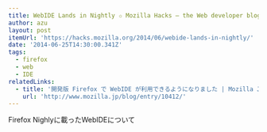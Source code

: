 ```yaml
---
title: WebIDE Lands in Nightly ✩ Mozilla Hacks – the Web developer blog
author: azu
layout: post
itemUrl: 'https://hacks.mozilla.org/2014/06/webide-lands-in-nightly/'
date: '2014-06-25T14:30:00.341Z'
tags:
  - firefox
  - web
  - IDE
relatedLinks:
  - title: '開発版 Firefox で WebIDE が利用できるようになりました | Mozilla Japan ブログ'
    url: 'http://www.mozilla.jp/blog/entry/10412/'
---
```

Firefox Nighlyに載ったWebIDEについて
